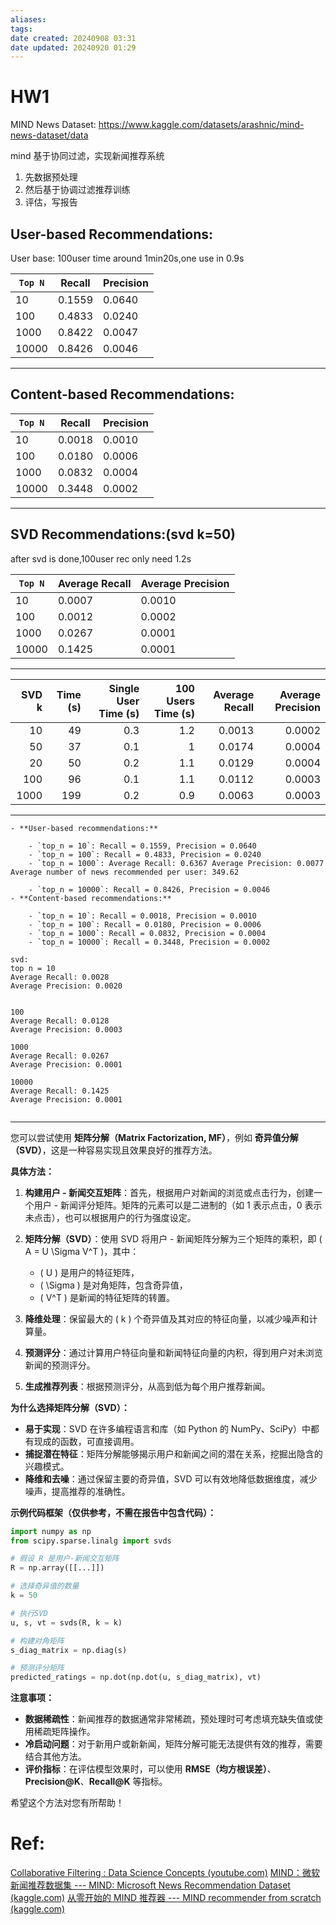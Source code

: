 ```yaml
---
aliases:
tags:
date created: 20240908 03:31
date updated: 20240920 01:29
---
```


# HW1

MIND News Dataset: <https://www.kaggle.com/datasets/arashnic/mind-news-dataset/data>

mind
基于协同过滤，实现新闻推荐系统

1. 先数据预处理
2. 然后基于协调过滤推荐训练
3. 评估，写报告

## **User-based Recommendations:**

User base: 100user time around 1min20s,one use in 0.9s

| `Top N` | Recall | Precision |
| ------- | ------ | --------- |
| 10      | 0.1559 | 0.0640    |
| 100     | 0.4833 | 0.0240    |
| 1000    | 0.8422 | 0.0047    |
| 10000   | 0.8426 | 0.0046    |

---

## **Content-based Recommendations:**

| `Top N`  | Recall  | Precision |
|----------|---------|-----------|
| 10       | 0.0018  | 0.0010    |
| 100      | 0.0180  | 0.0006    |
| 1000     | 0.0832  | 0.0004    |
| 10000    | 0.3448  | 0.0002    |

---

## **SVD Recommendations:**(svd k=50)

after svd is done,100user rec only need 1.2s

| `Top N`  | Average Recall  | Average Precision |
|----------|-----------------|-------------------|
| 10       | 0.0007          | 0.0010            |
| 100      | 0.0012          | 0.0002            |
| 1000     | 0.0267          | 0.0001            |
| 10000    | 0.1425          | 0.0001            |

---

|   SVD k |   Time (s) |   Single User Time (s) |   100 Users Time (s) |   Average Recall |   Average Precision |
|--------:|-----------:|-----------------------:|---------------------:|-----------------:|--------------------:|
|      10 |         49 |                    0.3 |                  1.2 |           0.0013 |              0.0002 |
|      50 |         37 |                    0.1 |                  1   |           0.0174 |              0.0004 |
|      20 |         50 |                    0.2 |                  1.1 |           0.0129 |              0.0004 |
|     100 |         96 |                    0.1 |                  1.1 |           0.0112 |              0.0003 |
|    1000 |        199 |                    0.2 |                  0.9 |           0.0063 |              0.0003 |



---

```
- **User-based recommendations:**
    
    - `top_n = 10`: Recall = 0.1559, Precision = 0.0640
    - `top_n = 100`: Recall = 0.4833, Precision = 0.0240
    - `top_n = 1000`: Average Recall: 0.6367 Average Precision: 0.0077 Average number of news recommended per user: 349.62
    
    - `top_n = 10000`: Recall = 0.8426, Precision = 0.0046
- **Content-based recommendations:**
    
    - `top_n = 10`: Recall = 0.0018, Precision = 0.0010
    - `top_n = 100`: Recall = 0.0180, Precision = 0.0006
    - `top_n = 1000`: Recall = 0.0832, Precision = 0.0004
    - `top_n = 10000`: Recall = 0.3448, Precision = 0.0002

svd:
top n = 10
Average Recall: 0.0028
Average Precision: 0.0020


100 
Average Recall: 0.0128
Average Precision: 0.0003

1000 
Average Recall: 0.0267
Average Precision: 0.0001

10000 
Average Recall: 0.1425
Average Precision: 0.0001


```

---

您可以尝试使用 **矩阵分解（Matrix Factorization, MF）**，例如 **奇异值分解（SVD）**，这是一种容易实现且效果良好的推荐方法。

**具体方法：**

1. **构建用户 - 新闻交互矩阵**：首先，根据用户对新闻的浏览或点击行为，创建一个用户 - 新闻评分矩阵。矩阵的元素可以是二进制的（如 1 表示点击，0 表示未点击），也可以根据用户的行为强度设定。
2. **矩阵分解（SVD）**：使用 SVD 将用户 - 新闻矩阵分解为三个矩阵的乘积，即 \( A = U \Sigma V^T \)，其中：
   - \( U \) 是用户的特征矩阵，
   - \( \Sigma \) 是对角矩阵，包含奇异值，
   - \( V^T \) 是新闻的特征矩阵的转置。

3. **降维处理**：保留最大的 \( k \) 个奇异值及其对应的特征向量，以减少噪声和计算量。
4. **预测评分**：通过计算用户特征向量和新闻特征向量的内积，得到用户对未浏览新闻的预测评分。
5. **生成推荐列表**：根据预测评分，从高到低为每个用户推荐新闻。

**为什么选择矩阵分解（SVD）：**

- **易于实现**：SVD 在许多编程语言和库（如 Python 的 NumPy、SciPy）中都有现成的函数，可直接调用。
- **捕捉潜在特征**：矩阵分解能够揭示用户和新闻之间的潜在关系，挖掘出隐含的兴趣模式。
- **降维和去噪**：通过保留主要的奇异值，SVD 可以有效地降低数据维度，减少噪声，提高推荐的准确性。

**示例代码框架（仅供参考，不需在报告中包含代码）：**

```python
import numpy as np
from scipy.sparse.linalg import svds

# 假设 R 是用户-新闻交互矩阵
R = np.array([[...]])

# 选择奇异值的数量
k = 50

# 执行SVD
u, s, vt = svds(R, k = k)

# 构建对角矩阵
s_diag_matrix = np.diag(s)

# 预测评分矩阵
predicted_ratings = np.dot(np.dot(u, s_diag_matrix), vt)
```

**注意事项：**

- **数据稀疏性**：新闻推荐的数据通常非常稀疏，预处理时可考虑填充缺失值或使用稀疏矩阵操作。
- **冷启动问题**：对于新用户或新新闻，矩阵分解可能无法提供有效的推荐，需要结合其他方法。
- **评价指标**：在评估模型效果时，可以使用 **RMSE（均方根误差）**、**Precision@K**、**Recall@K** 等指标。

希望这个方法对您有所帮助！

# Ref:

[Collaborative Filtering : Data Science Concepts (youtube.com)](https://www.youtube.com/watch?v=Fmtorg_dmM0)
[MIND：微软新闻推荐数据集 --- MIND: Microsoft News Recommendation Dataset (kaggle.com)](https://www.kaggle.com/datasets/arashnic/mind-news-dataset/code?datasetId=1049650&sortBy=voteCount)
[从零开始的 MIND 推荐器 --- MIND recommender from scratch (kaggle.com)](https://www.kaggle.com/code/enemis/mind-recommender-from-scratch/notebook)
